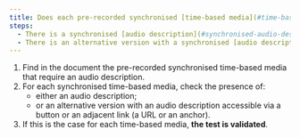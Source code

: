 ```yaml
---
title: Does each pre-recorded synchronised [time-based media](#time-based-media-audio-video-and-synchronised) meet, if necessary, one of these conditions (excluding special cases)?
steps:
  - There is a synchronised [audio description](#synchronised-audio-description-time-based-media).
  - There is an alternative version with a synchronised [audio description](#synchronised-audio-description-time-based-media).
---
```


1. Find in the document the pre-recorded synchronised time-based media that require an audio description.
2. For each synchronised time-based media, check the presence of:
   - either an audio description;
   - or an alternative version with an audio description accessible via a button or an adjacent link (a URL or an anchor).
3. If this is the case for each time-based media, **the test is validated**.
